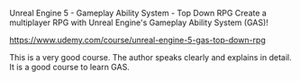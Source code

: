  Unreal Engine 5 - Gameplay Ability System - Top Down RPG
Create a multiplayer RPG with Unreal Engine's Gameplay Ability System (GAS)!

https://www.udemy.com/course/unreal-engine-5-gas-top-down-rpg

This is a very good course. The author speaks clearly and explains in detail. It is a good course to learn GAS.